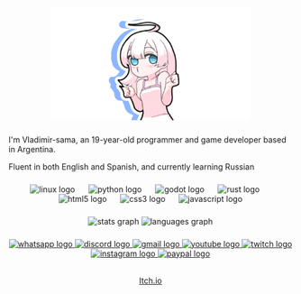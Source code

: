 <div align="center">
  <img height="200" src="seanway.gif"  />
</div>

###

<p align="left">I'm Vladimir-sama, an 19-year-old programmer and game developer based in Argentina.</p>
<p align="left">Fluent in both English and Spanish, and currently learning Russian</p>

###

<div align="center">
  <img src="https://cdn.jsdelivr.net/gh/devicons/devicon/icons/linux/linux-original.svg" height="40" alt="linux logo"  />
  <img width="16" />
  <img src="https://cdn.jsdelivr.net/gh/devicons/devicon/icons/python/python-original.svg" height="40" alt="python logo"  />
  <img width="16" />
  <img src="https://cdn.jsdelivr.net/gh/devicons/devicon/icons/godot/godot-original.svg" height="40" alt="godot logo"  />
  <img width="16" />
  <img src="https://skillicons.dev/icons?i=rust" height="40" alt="rust logo"  />
  <img width="16" />
  <img src="https://cdn.jsdelivr.net/gh/devicons/devicon/icons/html5/html5-original.svg" height="40" alt="html5 logo"  />
  <img width="16" />
  <img src="https://cdn.jsdelivr.net/gh/devicons/devicon/icons/css3/css3-original.svg" height="40" alt="css3 logo"  />
  <img width="16" />
  <img src="https://cdn.jsdelivr.net/gh/devicons/devicon/icons/javascript/javascript-original.svg" height="40" alt="javascript logo"  />
</div>

###

<div align="center">
  <img src="https://github-readme-stats.vercel.app/api?username=vladimir-sama&hide_title=true&hide_rank=false&show_icons=true&include_all_commits=true&count_private=true&disable_animations=false&theme=github_dark&locale=en&hide_border=true&order=1" height="150" alt="stats graph"  />
  <img src="https://github-readme-stats.vercel.app/api/top-langs?username=vladimir-sama&locale=en&hide_title=false&layout=compact&card_width=320&langs_count=5&theme=github_dark&hide_border=false&order=2" height="150" alt="languages graph"  />
</div>

###

<div align="center" style="a {text-decoration: none;}">
  <a href="https://wa.me/5491130124602" target="_blank">
    <img src="https://raw.githubusercontent.com/maurodesouza/profile-readme-generator/master/src/assets/icons/social/whatsapp/default.svg" width="56" height="40" alt="whatsapp logo"  />
  </a>
  <a href="https://discordapp.com/users/684598005105557507" target="_blank">
    <img src="https://raw.githubusercontent.com/maurodesouza/profile-readme-generator/master/src/assets/icons/social/discord/default.svg" width="56" height="40" alt="discord logo"  />
  </a>
  <a href="mailto: vladimir.sama.alexandre@gmail.com" target="_blank">
    <img src="https://raw.githubusercontent.com/maurodesouza/profile-readme-generator/master/src/assets/icons/social/gmail/default.svg" width="56" height="40" alt="gmail logo"  />
  </a>
  <a href="https://www.youtube.com/@vladimir-sama/" target="_blank">
    <img src="https://raw.githubusercontent.com/maurodesouza/profile-readme-generator/master/src/assets/icons/social/youtube/default.svg" width="56" height="40" alt="youtube logo"  />
  </a>
  <a href="https://www.twitch.tv/vladimirsamaalex" target="_blank">
    <img src="https://raw.githubusercontent.com/maurodesouza/profile-readme-generator/master/src/assets/icons/social/twitch/default.svg" width="56" height="40" alt="twitch logo"  />
  </a>
  <a href="https://www.instagram.com/vladimir.sama.alexandre/" target="_blank">
    <img src="https://raw.githubusercontent.com/maurodesouza/profile-readme-generator/master/src/assets/icons/social/instagram/default.svg" width="56" height="40" alt="instagram logo"  />
  </a>
  <a href="https://paypal.me/vladimirsamaalex" target="_blank">
    <img src="https://raw.githubusercontent.com/maurodesouza/profile-readme-generator/master/src/assets/icons/social/paypal/default.svg" width="56" height="40" alt="paypal logo"  />
  </a>
</div>
<br>
<p align="center"><a href="https://vladimir-sama.itch.io/" target="_blank">Itch.io</a></p>

###
